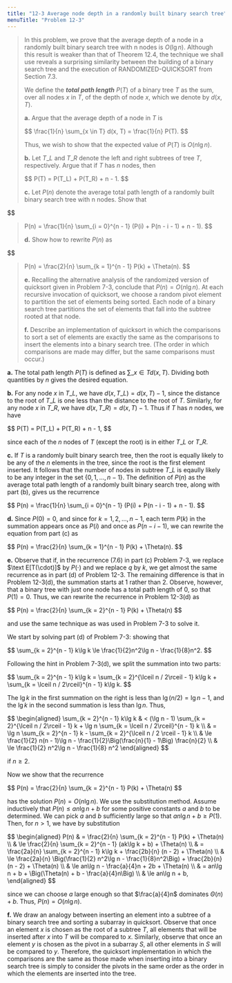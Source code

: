 ```yaml
---
title: "12-3 Average node depth in a randomly built binary search tree"
menuTitle: "Problem 12-3"
---
```


> In this problem, we prove that the average depth of a node in a randomly built binary search tree with n nodes is $O(\lg n)$. Although this result is weaker than that of Theorem 12.4, the technique we shall use reveals a surprising similarity between the building of a binary search tree and the execution of $\text{RANDOMIZED-QUICKSORT}$ from Section 7.3.
>
> We define the __*total path length*__ $P(T)$ of a binary tree $T$ as the sum, over all nodes $x$ in $T$, of the depth of node $x$, which we denote by $d(x, T)$.
>
> **a.** Argue that the average depth of a node in $T$ is
>
> <div>
> $$
> \frac{1}{n} \sum_{x \in T} d(x, T) = \frac{1}{n} P(T).
> $$
> </div>
>
> Thus, we wish to show that the expected value of $P(T)$ is $O(n\lg n)$.
>
> **b.** Let $T\_L$ and $T\_R$ denote the left and right subtrees of tree $T$, respectively. Argue that if $T$ has $n$ nodes, then
> 
> <div>
> $$
> P(T) = P(T_L) + P(T_R) + n - 1.
> $$
> </div>
>
> **c.** Let $P(n)$ denote the average total path length of a randomly built binary search tree with n nodes. Show that
>
> <div>
$$
> P(n) = \frac{1}{n} \sum_{i = 0}^{n - 1} (P(i) + P(n - i - 1) + n - 1).
> $$
> </div>
>
> **d.** Show how to rewrite $P(n)$ as
>
> <div>
$$
> P(n) = \frac{2}{n} \sum_{k = 1}^{n - 1} P(k) + \Theta(n).
> $$
> </div>
>
> **e.** Recalling the alternative analysis of the randomized version of quicksort given in Problem 7-3, conclude that $P(n) = O(n\lg n)$.
> At each recursive invocation of quicksort, we choose a random pivot element to partition the set of elements being sorted. Each node of a binary search tree partitions the set of elements that fall into the subtree rooted at that node.
>
> **f.** Describe an implementation of quicksort in which the comparisons to sort a set of elements are exactly the same as the comparisons to insert the elements into a binary search tree. (The order in which comparisons are made may differ, but the same comparisons must occur.)

**a.** The total path length $P(T)$ is defined as $\sum\_{x \in T} d(x, T)$. Dividing both quantities by $n$ gives the desired equation.

**b.** For any node $x$ in $T\_L$, we have $d(x, T\_L) = d(x, T) - 1$, since the distance to the root of $T\_L$ is one less than the distance to the root of $T$. Similarly, for any node $x$ in $T\_R$, we have $d(x, T\_R) = d(x, T) - 1$. Thus if $T$ has $n$ nodes, we have

<div>
$$
P(T) = P(T_L) + P(T_R) + n - 1,
$$
</div>

since each of the $n$ nodes of $T$ (except the root) is in either $T\_L$ or $T\_R$.

**c.** If $T$ is a randomly built binary search tree, then the root is equally likely to be any of the $n$ elements in the tree, since the root is the first element inserted. It follows that the number of nodes in subtree $T\_L$ is eqaully likely to be any integer in the set $\{0, 1, \ldots, n - 1\}$. The definition of $P(n)$ as the average total path length of a randomly built binary search tree, along with part (b), gives us the recurrence

<div>
$$
P(n) = \frac{1}{n} \sum_{i = 0}^{n - 1} (P(i) + P(n - i - 1) + n - 1).
$$
</div>

**d.** Since $P(0) = 0$, and since for $k = 1, 2, \ldots, n - 1$, each term $P(k)$ in the summation appears once as $P(i)$ and once as $P(n - i - 1)$, we can rewrite the equation from part \(c\) as

<div>
$$
P(n) = \frac{2}{n} \sum_{k = 1}^{n - 1} P(k) + \Theta(n).
$$
</div>

**e.** Observe that if, in the recurrence $\text{(7.6)}$ in part \(c\) Problem 7-3, we replace $\text E[T(\cdot)]$ by $P(\cdot)$ and we replace $q$ by $k$, we get almost the same recurrence as in part (d) of Problem 12-3. The remaining difference is that in Problem 12-3(d), the summation starts at $1$ rather than $2$. Observe, however, that a binary tree with just one node has a total path length of $0$, so that $P(1) = 0$. Thus, we can rewrite the recurrence in Problem 12-3(d) as

<div>
$$
P(n) = \frac{2}{n} \sum_{k = 2}^{n - 1} P(k) + \Theta(n)
$$
</div>

and use the same technique as was used in Problem 7-3 to solve it.

We start by solving part (d) of Problem 7-3: showing that

<div>
$$
\sum_{k = 2}^{n - 1} k\lg k \le \frac{1}{2}n^2\lg n - \frac{1}{8}n^2.
$$
</div>

Following the hint in Problem 7-3(d), we split the summation into two parts:

<div>
$$
\sum_{k = 2}^{n - 1} k\lg k = \sum_{k = 2}^{\lceil n / 2\rceil - 1} k\lg k + \sum_{k = \lceil n / 2\rceil}^{n - 1} k\lg k.
$$
</div>

The $\lg k$ in the first summation on the right is less than $\lg(n / 2) = \lg n - 1$, and the $\lg k$ in the second summation is less than $\lg n$. Thus,

<div>
$$
\begin{aligned}
\sum_{k = 2}^{n - 1} k\lg k 
    & <   (\lg n - 1) \sum_{k = 2}^{\lceil n / 2\rceil - 1} k + \lg n \sum_{k = \lceil n / 2\rceil}^{n - 1} k \\
    & =   \lg n \sum_{k = 2}^{n - 1} k - \sum_{k = 2}^{\lceil n / 2 \rceil - 1} k \\
    & \le \frac{1}{2} n(n - 1)\lg n - \frac{1}{2}\Big(\frac{n}{1} - 1\Big) \frac{n}{2} \\
    & \le \frac{1}{2} n^2\lg n - \frac{1}{8} n^2 
\end{aligned}
$$
</div>

if $n \ge 2$.

Now we show that the recurrence

<div>
$$
P(n) = \frac{2}{n} \sum_{k = 2}^{n - 1} P(k) + \Theta(n)
$$
</div>

has the solution $P(n) = O(n\lg n)$. We use the substitution method. Assume inductively that $P(n) \le an\lg n + b$ for some positive constants $a$ and $b$ to be determined. We can pick $a$ and $b$ sufficiently large so that $an\lg n + b \ge P(1)$. Then, for $n > 1$, we have by substitution

<div>
$$
\begin{aligned}
P(n) & =   \frac{2}{n} \sum_{k = 2}^{n - 1} P(k) + \Theta(n) \\
     & \le \frac{2}{n} \sum_{k = 2}^{n - 1} (ak\lg k + b) + \Theta(n) \\
     & =   \frac{2a}{n} \sum_{k = 2}^{n - 1} k\lg k + \frac{2b}{n} (n - 2) + \Theta(n) \\
     & \le \frac{2a}{n} \Big(\frac{1}{2} n^2\lg n - \frac{1}{8}n^2\Big) + \frac{2b}{n}(n - 2) + \Theta(n) \\
     & \le an\lg n - \frac{a}{4}n + 2b + \Theta(n) \\
     & =   an\lg n + b + \Big(\Theta(n) + b - \frac{a}{4}n\Big) \\
     & \le an\lg n + b,
\end{aligned}
$$
</div>

since we can choose $a$ large enough so that $\frac{a}{4}n$ dominates $\Theta(n) + b$. Thus, $P(n) = O(n\lg n)$.

**f.** We draw an analogy between inserting an element into a subtree of a binary search tree and sorting a subarray in quicksort. Observe that once an element $x$ is chosen as the root of a subtree $T$, all elements that will be inserted after $x$ into $T$ will be compared to $x$. Similarly, observe that once an element $y$ is chosen as the pivot in a subarray $S$, all other elements in $S$ will be compared to $y$. Therefore, the quicksort implementation in which the comparisons are the same as those made when inserting into a binary search tree is simply to consider the pivots in the same order as the order in which the elements are inserted into the tree.
